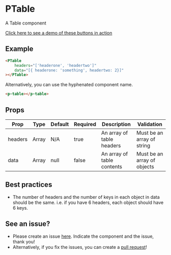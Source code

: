 # PTable

A Table component

[Click here to see a demo of these buttons in action](https://chinanwu.github.io/pomelo-lib/vue/index.html#ptable)

## Example
```html
<PTable
    headers="['headerone', 'headertwo']"
    data="[{ headerone: 'something', headertwo: 2}]"
></PTable>
```
Alternatively, you can use the hyphenated component name.
```html
<p-table></p-table>
```

## Props

| Prop | Type |  Default | Required | Description | Validation |
| ---- | ---- | -------- | -------- | ----------- | ---------- |
| headers | Array | N/A | true | An array of table headers | Must be an array of string |
| data | Array | null | false | An array of table contents | Must be an array of objects |

## Best practices

- The number of headers and the number of keys in each object in data should be the same. i.e. if you have 6 headers, each object should have 6 keys.

## See an issue?
- Please create an issue [here](https://github.com/chinanwu/pomelo-lib/issues). Indicate the component and the issue, thank you! 
- Alternatively, if you fix the issues, you can create a [pull request](https://github.com/chinanwu/pomelo-lib/pulls)! 
